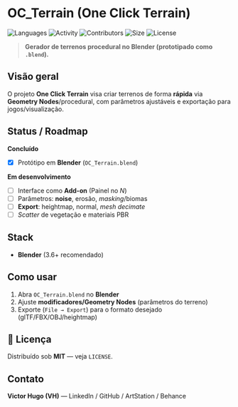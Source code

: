 # OC_Terrain (One Click Terrain)
![Languages](https://img.shields.io/github/languages/count/vhlima1008/OC_Terrain)
![Activity](https://img.shields.io/github/commit-activity/t/vhlima1008/OC_Terrain)
![Contributors](https://img.shields.io/github/contributors/vhlima1008/OC_Terrain)
![Size](https://img.shields.io/github/repo-size/vhlima1008/OC_Terrain)
![License](https://img.shields.io/github/license/vhlima1008/OC_Terrain)

> **Gerador de terrenos procedural no Blender (prototipado como `.blend`).**

## Visão geral
O projeto **One Click Terrain** visa criar terrenos de forma **rápida** via **Geometry Nodes**/procedural, com parâmetros ajustáveis e exportação para jogos/visualização.

## Status / Roadmap
**Concluído**
- [x] Protótipo em **Blender** (`OC_Terrain.blend`)

**Em desenvolvimento**
- [ ] Interface como **Add-on** (Painel no *N*)
- [ ] Parâmetros: **noise**, erosão, *masking*/biomas
- [ ] **Export**: heightmap, normal, *mesh decimate*
- [ ] *Scatter* de vegetação e materiais PBR

## Stack
- **Blender** (3.6+ recomendado)

## Como usar
1. Abra `OC_Terrain.blend` no **Blender**  
2. Ajuste **modificadores/Geometry Nodes** (parâmetros do terreno)  
3. Exporte (`File → Export`) para o formato desejado (glTF/FBX/OBJ/heightmap)

## 📄 Licença
Distribuído sob **MIT** — veja `LICENSE`.

## Contato
**Victor Hugo (VH)** — LinkedIn / GitHub / ArtStation / Behance
